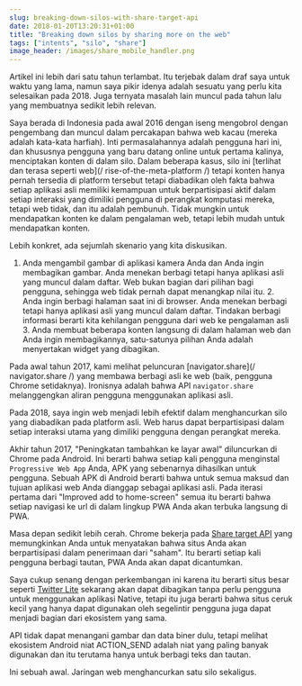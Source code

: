 ```yaml
---
slug: breaking-down-silos-with-share-target-api
date: 2018-01-20T13:20:31+01:00
title: "Breaking down silos by sharing more on the web"
tags: ["intents", "silo", "share"]
image_header: /images/share_mobile_handler.png
---
```

Artikel ini lebih dari satu tahun terlambat. Itu terjebak dalam draf saya untuk waktu yang lama, namun saya pikir idenya adalah sesuatu yang perlu kita selesaikan pada 2018. Juga ternyata masalah lain muncul pada tahun lalu yang membuatnya sedikit lebih relevan.

Saya berada di Indonesia pada awal 2016 dengan iseng mengobrol dengan pengembang dan muncul dalam percakapan bahwa web kacau (mereka adalah kata-kata harfiah). Inti permasalahannya adalah pengguna hari ini, dan khususnya pengguna yang baru datang online untuk pertama kalinya, menciptakan konten di dalam silo. Dalam beberapa kasus, silo ini [terlihat dan terasa seperti web](/ rise-of-the-meta-platform /) tetapi konten hanya pernah tersedia di platform tersebut tetapi diabadikan oleh fakta bahwa setiap aplikasi asli memiliki kemampuan untuk berpartisipasi aktif dalam setiap interaksi yang dimiliki pengguna di perangkat komputasi mereka, tetapi web tidak, dan itu adalah pembunuh. Tidak mungkin untuk mendapatkan konten ke dalam pengalaman web, tetapi lebih mudah untuk mendapatkan konten.

Lebih konkret, ada sejumlah skenario yang kita diskusikan.

1. Anda mengambil gambar di aplikasi kamera Anda dan Anda ingin membagikan gambar. Anda menekan berbagi tetapi hanya aplikasi asli yang muncul dalam daftar. Web bukan bagian dari pilihan bagi pengguna, sehingga web tidak pernah dapat menangkap nilai itu. 2. Anda ingin berbagi halaman saat ini di browser. Anda menekan berbagi tetapi hanya aplikasi asli yang muncul dalam daftar. Tindakan berbagi informasi berarti kita kehilangan pengguna dari web ke pengalaman asli 3. Anda membuat beberapa konten langsung di dalam halaman web dan Anda ingin membagikannya, satu-satunya pilihan Anda adalah menyertakan widget yang dibagikan.

Pada awal tahun 2017, kami melihat peluncuran [navigator.share](/ navigator.share /) yang membawa berbagi asli ke web (baik, pengguna Chrome setidaknya). Ironisnya adalah bahwa API `navigator.share` melanggengkan aliran pengguna menggunakan aplikasi asli.

Pada 2018, saya ingin web menjadi lebih efektif dalam menghancurkan silo yang diabadikan pada platform asli. Web harus dapat berpartisipasi dalam setiap interaksi utama yang dimiliki pengguna dengan perangkat mereka.

Akhir tahun 2017, "Peningkatan tambahkan ke layar awal" diluncurkan di Chrome pada Android. Ini berarti bahwa setiap kali pengguna menginstal `Progressive Web App` Anda, APK yang sebenarnya dihasilkan untuk pengguna. Sebuah APK di Android berarti bahwa untuk semua maksud dan tujuan aplikasi web Anda dianggap sebagai aplikasi asli. Pada iterasi pertama dari "Improved add to home-screen" semua itu berarti bahwa setiap navigasi ke url di dalam lingkup PWA Anda akan terbuka langsung di PWA.

Masa depan sedikit lebih cerah. Chrome bekerja pada [Share target API](https://github.com/WICG/web-share-target/blob/master/docs/explainer.md) yang memungkinkan Anda untuk menyatakan bahwa situs Anda akan berpartisipasi dalam penerimaan dari "saham". Itu berarti setiap kali pengguna berbagi tautan, PWA Anda akan dapat dicantumkan.

Saya cukup senang dengan perkembangan ini karena itu berarti situs besar seperti [Twitter Lite](https://lite.twitter.com) sekarang akan dapat dibagikan tanpa perlu pengguna untuk menggunakan aplikasi Native, tetapi itu juga berarti bahwa situs ceruk kecil yang hanya dapat digunakan oleh segelintir pengguna juga dapat menjadi bagian dari ekosistem yang sama.

API tidak dapat menangani gambar dan data biner dulu, tetapi melihat ekosistem Android niat ACTION_SEND adalah niat yang paling banyak digunakan dan itu terutama hanya untuk berbagi teks dan tautan.

Ini sebuah awal. Jaringan web menghancurkan satu silo sekaligus.
